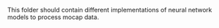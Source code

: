 This folder should contain different implementations of neural network models to process mocap data.